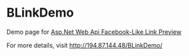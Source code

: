 # BLinkDemo
Demo page for <a href='https://github.com/gagarinbefree/BLink'>Asp.Net Web Api Facebook-Like Link Preview</a>

For more details, visit  <a href='http://194.87.144.48/blinkdemo/' target='_blank'>http://194.87.144.48/BLinkDemo/</a> 
